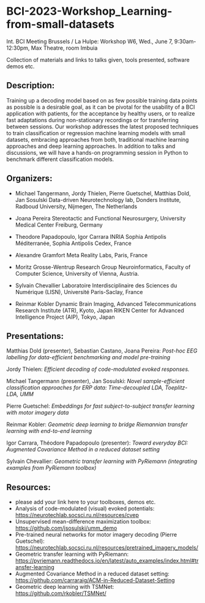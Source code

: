 # BCI-2023-Workshop_Learning-from-small-datasets

Int. BCI Meeting Brussels / La Hulpe: Workshop W6, Wed., June 7, 9:30am- 12:30pm, Max Theatre, room Imbuia

Collection of materials and links to talks given, tools presented, software demos etc.

## Description:

Training up a decoding model based on as few possible training data points as possible is a desirable goal, as it can be pivotal for the usability of a BCI application with patients, for the acceptance by healthy users, or to realize fast adaptations during non-stationary recordings or for transferring between sessions. Our workshop addresses the latest proposed techniques to train classification or regression machine learning models with small datasets, embracing approaches from both, traditional machine learning approaches and deep learning approaches. In addition to talks and discussions, we will have a hands-on programming session in Python to benchmark different classification models.

## Organizers:

- Michael Tangermann, Jordy Thielen, Pierre Guetschel, Matthias Dold, Jan Sosulski
Data-driven Neurotechnology lab, Donders Institute, Radboud University, Nijmegen, The Netherlands

- Joana Pereira
Stereotactic and Functional Neurosurgery, University Medical Center Freiburg, Germany

- Theodore Papadopoulo, Igor Carrara
INRIA Sophia Antipolis Méditerranée, Sophia Antipolis Cedex, France

- Alexandre Gramfort
Meta Reality Labs, Paris, France

- Moritz Grosse-Wentrup
Research Group Neuroinformatics, Faculty of Computer Science, University of Vienna, Austria.

- Sylvain Chevallier
Laboratoire Interdisciplinaire des Sciences du Numérique (LISN), Université Paris-Saclay, France

- Reinmar Kobler
Dynamic Brain Imaging, Advanced Telecommunications Research Institute (ATR), Kyoto, Japan
RIKEN Center for Advanced Intelligence Project (AIP), Tokyo, Japan

## Presentations:

Matthias Dold (presenter), Sebastian Castano, Joana Pereira: 
_Post-hoc EEG labelling for data-efficient benchmarking and model pre-training_

Jordy Thielen: 
_Efficient decoding of code-modulated evoked responses._

Michael Tangermann (presenter), Jan Sosulski: 
_Novel sample-efficient classification approaches for ERP data: Time-decoupled LDA, Toeplitz-LDA, UMM_

Pierre Guetschel: 
_Embeddings for fast subject-to-subject transfer learning with motor imagery data_

Reinmar Kobler: 
_Geometric deep learning to bridge Riemannian transfer learning with end-to-end learning_

Igor Carrara, Théodore Papadopoulo (presenter): 
_Toward everyday BCI: Augmented Covariance Method in a reduced dataset setting_

Sylvain Chevallier: 
_Geometric transfer learning with PyRiemann (integrating examples from PyRiemann toolbox)_

## Resources:
- please add your link here to your toolboxes, demos etc.
- Analysis of code-modulated (visual) evoked potentials: https://neurotechlab.socsci.ru.nl/resources/cvep
- Unsupervised mean-difference maximization toolbox: https://github.com/jsosulski/umm_demo
- Pre-trained neural networks for motor imagery decoding (Pierre Guetschel): https://neurotechlab.socsci.ru.nl/resources/pretrained_imagery_models/
- Geometric transfer learning with PyRiemann: https://pyriemann.readthedocs.io/en/latest/auto_examples/index.html#transfer-learning
- Augmented Covariance Method in a reduced dataset setting: https://github.com/carraraig/ACM-in-Reduced-Dataset-Setting
- Geometric deep learning with TSMNet: https://github.com/rkobler/TSMNet/







